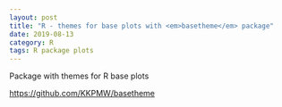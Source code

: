 ```yaml
---
layout: post
title: "R - themes for base plots with <em>basetheme</em> package"
date: 2019-08-13
category: R
tags: R package plots
---
```



Package with themes for R base plots 



<a href="https://github.com/KKPMW/basetheme">https://github.com/KKPMW/basetheme</a>



